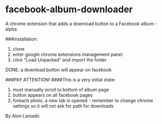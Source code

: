 # facebook-album-downloader
A chrome extension that adds a download button to a Facebook album - alpha

###installation:
1. clone
2. enter google chrome extensions management panel
3. click "Load Unpacked" and import the folder

DONE: a download button will appear on facebook

###PAY ATTENTION!
####This is a very initial state:
1. must manually scroll to bottom of album page
2. button appears on all facebook pages
3. foreach photo, a new tab is opened - remember to change chrome settings so it will not ask for path for downloads

By Alon Laniado
